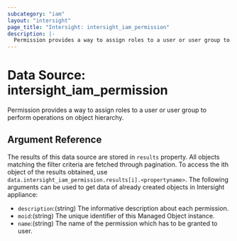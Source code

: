 ```yaml
---
subcategory: "iam"
layout: "intersight"
page_title: "Intersight: intersight_iam_permission"
description: |-
  Permission provides a way to assign roles to a user or user group to perform operations on object hierarchy.
---
```


# Data Source: intersight_iam_permission
Permission provides a way to assign roles to a user or user group to perform operations on object hierarchy.
## Argument Reference
The results of this data source are stored in `results` property.
All objects matching the filter criteria are fetched through pagination.
To access the ith object of the results obtained, use `data.intersight_iam_permission.results[i].<propertyname>`.
The following arguments can be used to get data of already created objects in Intersight appliance:
* `description`:(string) The informative description about each permission. 
* `moid`:(string) The unique identifier of this Managed Object instance. 
* `name`:(string) The name of the permission which has to be granted to user. 
 